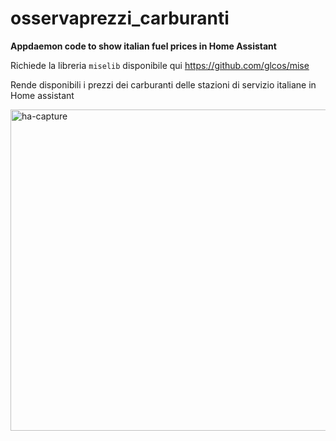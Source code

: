 # osservaprezzi_carburanti
**Appdaemon code to show italian fuel prices in Home Assistant**

Richiede la libreria `miselib` disponibile qui https://github.com/glcos/mise

Rende disponibili i prezzi dei carburanti delle stazioni di servizio italiane in Home assistant

<img width="514" alt="ha-capture" src="https://github.com/user-attachments/assets/03405286-12a8-4c78-846a-5af337cf3740">

